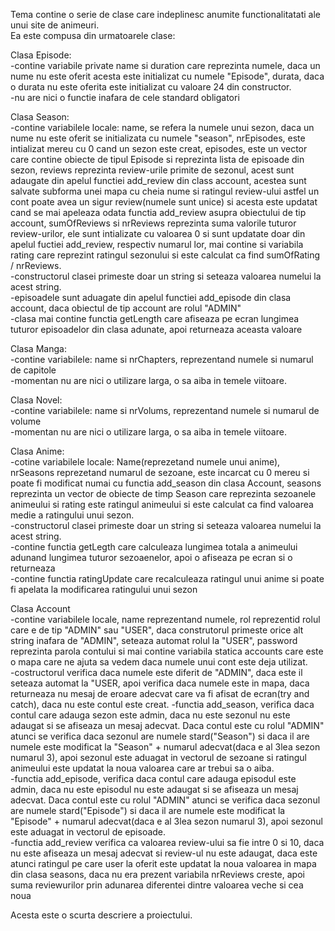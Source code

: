 Tema contine o serie de clase care indeplinesc anumite functionalitatati ale unui site de animeuri.  
Ea este compusa din urmatoarele clase:  

Clasa Episode:  
-contine variabile private name si duration care reprezinta numele, daca un nume nu este oferit acesta este initializat cu numele "Episode", durata, daca o durata nu este oferita este initializat cu valoare 24 din constructor.  
-nu are nici o functie inafara de cele standard obligatori  
  
Clasa Season:  
-contine variabilele locale: name, se refera la numele unui sezon, daca un nume nu este oferit se initializata cu numele "season", nrEpisodes, este intializat mereu cu 0 cand un sezon este creat, episodes, este un vector care contine obiecte de tipul Episode si reprezinta lista de episoade din sezon, reviews reprezinta review-urile primite de sezonul, acest sunt adaugate din apelul functiei add_review din class account, acestea sunt salvate subforma unei mapa cu cheia nume si ratingul review-ului astfel un cont poate avea un sigur review(numele sunt unice) si acesta este updatat cand se mai apeleaza odata functia add_review asupra obiectului de tip account, sumOfReviews si nrReviews reprezinta suma valorile tuturor review-urilor, ele sunt intializate cu valoarea 0 si sunt updatate doar din apelul fuctiei add_review, respectiv numarul lor, mai contine si variabila rating care reprezint ratingul sezonului si este calculat ca find sumOfRating / nrReviews.  
-constructorul clasei primeste doar un string si seteaza valoarea numelui la acest string.  
-episoadele sunt aduagate din apelul functiei add_episode din clasa account, daca obiectul de tip account are rolul "ADMIN"  
-clasa mai contine functia getLength care afiseaza pe ecran lungimea tuturor episoadelor din clasa adunate, apoi returneaza aceasta valoare  
  
Clasa Manga:  
-contine variabilele: name si nrChapters, reprezentand numele si numarul de capitole  
-momentan nu are nici o utilizare larga, o sa aiba in temele viitoare.  
  
Clasa Novel:  
-contine variabilele: name si nrVolums, reprezentand numele si numarul de volume  
-momentan nu are nici o utilizare larga, o sa aiba in temele viitoare.  

Clasa Anime:  
-cotine variabilele locale: Name(reprezetand numele unui anime), nrSeasons reprezetand numarul de sezoane, este incarcat cu 0 mereu si poate fi modificat numai cu functia add_season din clasa Account, seasons reprezinta un vector de obiecte de timp Season care reprezinta sezoanele animeului si rating este ratingul animeului si este calculat ca find valoarea medie a ratingului unui sezon.  
-constructorul clasei primeste doar un string si seteaza valoarea numelui la acest string.  
-contine functia getLegth care calculeaza lungimea totala a animeului adunand lungimea tuturor sezoaenelor, apoi o afiseaza pe ecran si o returneaza  
-contine functia ratingUpdate care recalculeaza ratingul unui anime si poate fi apelata la modificarea ratingului unui sezon  
  
Clasa Account  
-contine variabilele locale, name reprezentand numele, rol reprezentid rolul care e de tip "ADMIN" sau "USER", daca construtorul primeste orice alt string inafara de "ADMIN", seteaza automat rolul la "USER", password reprezinta parola contului si mai contine variabila statica accounts care este o mapa care ne ajuta sa vedem daca numele unui cont este deja utilizat.  
-costructorul verifica daca numele este diferit de "ADMIN", daca este il seteaza automat la "USER, apoi verifica daca numele este in mapa, daca returneaza nu mesaj de eroare adecvat care va fi afisat de ecran(try and catch), daca nu este contul este creat.
-functia add_season, verifica daca contul care adauga sezon este admin, daca nu este sezonul nu este adaugat si se afiseaza un mesaj adecvat. Daca contul este cu rolul "ADMIN" atunci se verifica daca sezonul are numele stard("Season") si daca il are numele este modificat la "Season" + numarul adecvat(daca e al 3lea sezon numarul 3), apoi sezonul este aduagat in vectorul de sezoane si ratingul animeului este updatat la noua valoarea care ar trebui sa o aiba.  
-functia add_episode, verifica daca contul care adauga episodul este admin, daca nu este episodul nu este adaugat si se afiseaza un mesaj adecvat. Daca contul este cu rolul "ADMIN" atunci se verifica daca sezonul are numele stard("Episode") si daca il are numele este modificat la "Episode" + numarul adecvat(daca e al 3lea sezon numarul 3), apoi sezonul este aduagat in vectorul de episoade.  
-functia add_review verifica ca valoarea review-ului sa fie intre 0 si 10, daca nu este afiseaza un mesaj adecvat si review-ul nu este adaugat, daca este atunci ratingul pe care user la oferit este updatat la noua valoarea in mapa din clasa seasons, daca nu era prezent variabila nrReviews creste, apoi suma reviewurilor prin adunarea diferentei dintre valoarea veche si cea noua  

Acesta este o scurta descriere a proiectului.
